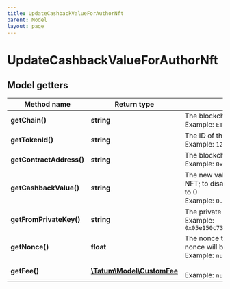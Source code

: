 ```yaml
---
title: UpdateCashbackValueForAuthorNft
parent: Model
layout: page
---
```


# UpdateCashbackValueForAuthorNft

## Model getters

Method name | Return type | Description | Notes
------------ | ------------- | ------------- | -------------
**getChain()** | **string** | The blockchain to work with <br>Example: `ETH` |
**getTokenId()** | **string** | The ID of the NFT to update royalty information for <br>Example: `123` |
**getContractAddress()** | **string** | The blockchain address of the NFT to update royalty information for <br>Example: `0x687422eEA2cB73B5d3e242bA5456b782919AFc85` |
**getCashbackValue()** | **string** | The new value of the royalty cashback to be set for the author of the NFT; to disable the royalties for the NFT completely, set this parameter to 0 <br>Example: `0.1` |
**getFromPrivateKey()** | **string** | The private key of the NFT author's address <br>Example: `0x05e150c73f1920ec14caa1e0b6aa09940899678051a78542840c2668ce5080c2` |
**getNonce()** | **float** | The nonce to be set to the transaction; if not present, the last known nonce will be used <br>Example: `null` | [optional]
**getFee()** | [**\Tatum\Model\CustomFee**](../CustomFee) |  <br>Example: `null` | [optional]

